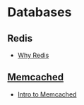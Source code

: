 Databases
=============

Redis
---------
* [Why Redis](https://www.youtube.com/watch?v=OG610oe_kxs)

[Memcached](https://memcached.org)
------------
* [Intro to Memcached](https://www.youtube.com/watch?v=7MLXuG83Fsw)
